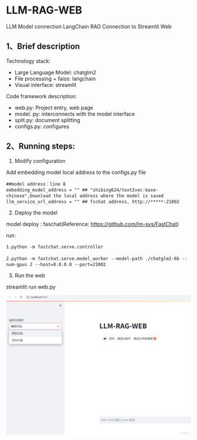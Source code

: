 # LLM-RAG-WEB
LLM Model connection LangChain RAG Connection to Streamlit Web


## 1、Brief description

Technology stack:

- Large Language Model: chatglm2
- File processing + faiss: langchain
- Visual interface: streamlit

Code framework description:

- web.py: Project entry, web page
- model. py: interconnects with the model interface
- split.py: document splitting
- configs.py: configures

## 2、Running steps:

1) Modify configuration

  Add embedding model local address to the configs.py file
  
  ```
  ##model address：line 8
  embedding_model_address = "" ## "shibing624/text2vec-base-chinese",Download the local address where the model is saved
  llm_service_url_address = "" ## fschat address, http://*****:21002
  ```

2) Deploy the model

model deploy : faschat(Reference: https://github.com/lm-sys/FastChat)

  run:
  
    1.python -m fastchat.serve.controller
    
    2.python -m fastchat.serve.model_worker --model-path ./chatglm2-6b --num-gpus 2 --host=0.0.0.0 --port=21002

3) Run the web
  
  streamlit run  web.py 


![alt text](https://github.com/lonngxiang/LLM-RAG-WEB/blob/main/web.png)

